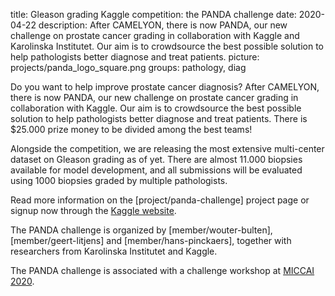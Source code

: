 title: Gleason grading Kaggle competition: the PANDA challenge
date: 2020-04-22
description: After CAMELYON, there is now PANDA, our new challenge on prostate cancer grading in collaboration with Kaggle and Karolinska Institutet. Our aim is to crowdsource the best possible solution to help pathologists better diagnose and treat patients. 
picture: projects/panda_logo_square.png
groups: pathology, diag

Do you want to help improve prostate cancer diagnosis? After CAMELYON, there is now PANDA, our new challenge on prostate cancer grading in collaboration with Kaggle. Our aim is to crowdsource the best possible solution to help pathologists better diagnose and treat patients. There is $25.000 prize money to be divided among the best teams!

Alongside the competition, we are releasing the most extensive multi-center dataset on Gleason grading as of yet. There are almost 11.000 biopsies available for model development, and all submissions will be evaluated using 1000 biopsies graded by multiple pathologists.

Read more information on the [project/panda-challenge] project page or signup now through the [Kaggle website](https://www.kaggle.com/c/prostate-cancer-grade-assessment/overview).

The PANDA challenge is organized by [member/wouter-bulten], [member/geert-litjens] and [member/hans-pinckaers], together with researchers from Karolinska Institutet and Kaggle.

The PANDA challenge is associated with a challenge workshop at [MICCAI 2020](https://www.miccai2020.org/en/). 